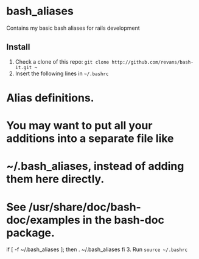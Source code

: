 bash_aliases
============

Contains my basic bash aliases for rails development

## Install

1. Check a clone of this repo: `git clone http://github.com/revans/bash-it.git ~`
2. Insert the following lines in `~/.bashrc`

# Alias definitions.
# You may want to put all your additions into a separate file like
# ~/.bash_aliases, instead of adding them here directly.
# See /usr/share/doc/bash-doc/examples in the bash-doc package.

if [ -f ~/.bash_aliases ]; then
    . ~/.bash_aliases
fi
3. Run `source ~/.bashrc`
